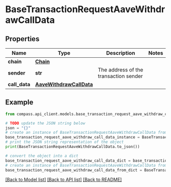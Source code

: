 # BaseTransactionRequestAaveWithdrawCallData


## Properties

Name | Type | Description | Notes
------------ | ------------- | ------------- | -------------
**chain** | [**Chain**](Chain.md) |  | 
**sender** | **str** | The address of the transaction sender | 
**call_data** | [**AaveWithdrawCallData**](AaveWithdrawCallData.md) |  | 

## Example

```python
from compass.api_client.models.base_transaction_request_aave_withdraw_call_data import BaseTransactionRequestAaveWithdrawCallData

# TODO update the JSON string below
json = "{}"
# create an instance of BaseTransactionRequestAaveWithdrawCallData from a JSON string
base_transaction_request_aave_withdraw_call_data_instance = BaseTransactionRequestAaveWithdrawCallData.from_json(json)
# print the JSON string representation of the object
print(BaseTransactionRequestAaveWithdrawCallData.to_json())

# convert the object into a dict
base_transaction_request_aave_withdraw_call_data_dict = base_transaction_request_aave_withdraw_call_data_instance.to_dict()
# create an instance of BaseTransactionRequestAaveWithdrawCallData from a dict
base_transaction_request_aave_withdraw_call_data_from_dict = BaseTransactionRequestAaveWithdrawCallData.from_dict(base_transaction_request_aave_withdraw_call_data_dict)
```
[[Back to Model list]](../README.md#documentation-for-models) [[Back to API list]](../README.md#documentation-for-api-endpoints) [[Back to README]](../README.md)


